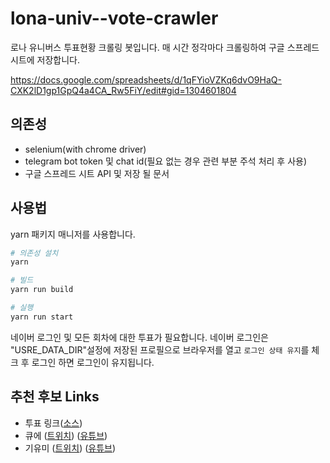 # lona-univ--vote-crawler

로나 유니버스 투표현황 크롤링 봇입니다.
매 시간 정각마다 크롤링하여 구글 스프레드 시트에 저장합니다.

https://docs.google.com/spreadsheets/d/1qFYioVZKq6dvO9HaQ-CXK2lD1gp1GpQ4a4CA_Rw5FiY/edit#gid=1304601804

## 의존성

- selenium(with chrome driver)
- telegram bot token 및 chat id(필요 없는 경우 관련 부분 주석 처리 후 사용)
- 구글 스프레드 시트 API 및 저장 될 문서

## 사용법

yarn 패키지 매니저를 사용합니다.

```bash
# 의존성 설치
yarn

# 빌드
yarn run build

# 실행
yarn run start
```

네이버 로그인 및 모든 회차에 대한 투표가 필요합니다.
네이버 로그인은 "USRE_DATA_DIR"설정에 저장된 프로필으로 브라우저를 열고 `로그인 상태 유지`를 체크 후 로그인 하면 로그인이 유지됩니다.

## 추천 후보 Links

- 투표 링크([소스](https://cafe.naver.com/ronaronakr/2476))
- 큐에 ([트위치](https://www.twitch.tv/yu_0w0r)) ([유튜브](https://www.youtube.com/c/9yueeeee))
- 기유미 ([트위치](https://www.twitch.tv/ki_yumi)) ([유튜브](https://www.youtube.com/c/%EA%B8%B0%EC%9C%A0%EB%AF%B8KiYimi))
